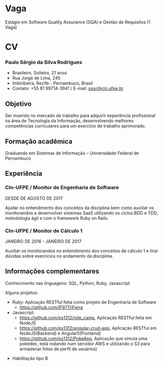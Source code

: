 Vaga
====

Estágio em Software Quality Assurance (SQA) e Gestão de Requisitos (1 Vaga)


CV
==

### Paulo Sérgio da Silva Rodrigues
* Brasileiro, Solteiro, 21 anos
* Rua Jorge de Lima, 245
* Imbiribeira, Recife - Pernambuco, Brasil
* Contato: +55 81 99714-3941 / E-mail: pssr@cin.ufpe.br

## Objetivo
Ser inserido no mercado de trabalho para adquirir experiência profissional na área de Tecnologia da Informação, desenvolvendo melhores competências curriculares para um exercício de trabalho aprimorado.

## Formação acadêmica
Graduando em Sistemas de Informação – Universidade Federal de Pernambuco

## Experiência

### CIn-UFPE / Monitor de Engenharia de Software
DESDE DE AGOSTO DE 2017

Ajudar no entendimento dos conceitos da disciplina bem como auxiliar os monitorandos a desenvolver sistemas SaaS utilizando os ciclos BDD e TDD, metodologia ágil e com o framework Ruby on Rails.

### CIn-UFPE / Monitor de Cálculo 1
JANEIRO DE 2016 - JANEIRO DE 2017

Auxiliar os monitorandos no entendimento dos conceitos de cálculo 1 e tirar dúvidas sobre exercícios no andamento da disciplina.

## Informações complementares

Conhecimento nas linguagens: SQL, Python, Ruby, Javascript

   Alguns projetos:

*  Ruby: Aplicação RESTful feita como projeto de Engenharia de Software
	- https://github.com/IF977/iFarra
* Javascript:
	- https://github.com/ps1312/role_camp, Aplicação RESTful feita em NodeJS
	- https://github.com/ps1312/angular-crud-app, Aplicação RESTful em NodeJS(Backend) e Angular5(Frontend)
	- https://github.com/ps1312/PokeApp, Aplicação que simula uma pokedex, está rodando num servidor AWS e utilizando o S3 para armazenar fotos de perfil de usuários)
- Habilitação tipo B
